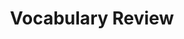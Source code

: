 ---
title: Vocabulary Review

source:
- title: Common Core Basics
  subject: Social Studies
  chapter: 3
  toc_type: Lesson Review
  toc_number: 3.2
  pages: 118 - 123
  
questions:
  - excerpt: 1, 2, 3, 4, 5, 6
    text: >
      The goal of the civil rights movement was to end __________ against African Americans. One of the first major events was the arrest of Rosa Parks for refusing to give up her seat on a bus. Her arrest led to a bus __________ that lasted more than a year. The Supreme Court __________ ruled that segregation was illegal, but it was still practiced. Only after many years of __________ were laws passed that guaranteed African Americans equal rights.
  - number: 1
    text: >
      The goal of the civil rights movement was to end __________ against African Americans.
    choice:
      - option: boycott
      - option: civil rights movement
      - option: demonstration
      - option: discrimination
      - option: relationship
      - option: segregation
      - option: unanimous
    answer: 
      - option: discrimination
  - number: 2
    text: >
      Her arrest led to a bus __________ that lasted more than a year.
    choice:
      - option: boycott
      - option: civil rights movement
      - option: demonstration
      - option: discrimination
      - option: relationship
      - option: segregation
      - option: unanimous
    answer: 
      - option: boycott
  - number: 3
    text: >
      The Supreme Court __________ ruled that segregation was illegal, but it was still practiced.
    choice:
      - option: boycott
      - option: civil rights movement
      - option: demonstration
      - option: discrimination
      - option: relationship
      - option: segregation
      - option: unanimous
    answer: 
      - option: unanimous
  - number: 4
    text: >
      Only after many years of __________ were laws passed that guaranteed African Americans equal rights.      
    choice:
      - option: boycott
      - option: civil rights movement
      - option: demonstration
      - option: discrimination
      - option: relationship
      - option: segregation
      - option: unanimous
    answer: 
      - option: demonstration

layout: cc_review
---